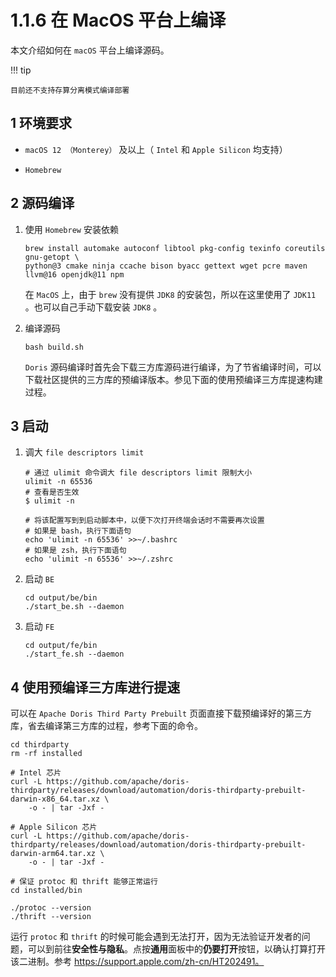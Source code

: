 # 1.1.6 在 MacOS 平台上编译

本文介绍如何在 `macOS` 平台上编译源码。

!!! tip

    目前还不支持存算分离模式编译部署

## 1 环境要求

* `macOS 12 （Monterey）` 及以上（ `Intel` 和 `Apple Silicon` 均支持）

* `Homebrew`

## 2 源码编译

1. 使用 `Homebrew` 安装依赖

    ```shell
    brew install automake autoconf libtool pkg-config texinfo coreutils gnu-getopt \
    python@3 cmake ninja ccache bison byacc gettext wget pcre maven llvm@16 openjdk@11 npm
    ```

    在 `MacOS` 上，由于 `brew` 没有提供 `JDK8` 的安装包，所以在这里使用了 `JDK11` 。也可以自己手动下载安装 `JDK8` 。

2. 编译源码

    ```shell
    bash build.sh
    ```

    `Doris` 源码编译时首先会下载三方库源码进行编译，为了节省编译时间，可以下载社区提供的三方库的预编译版本。参见下面的使用预编译三方库提速构建过程。

## 3 启动

1. 调大 `file descriptors limit`

    ```shell
    # 通过 ulimit 命令调大 file descriptors limit 限制大小
    ulimit -n 65536
    # 查看是否生效
    $ ulimit -n

    # 将该配置写到到启动脚本中，以便下次打开终端会话时不需要再次设置
    # 如果是 bash，执行下面语句
    echo 'ulimit -n 65536' >>~/.bashrc
    # 如果是 zsh，执行下面语句
    echo 'ulimit -n 65536' >>~/.zshrc
    ```

2. 启动 `BE`

    ```shell
    cd output/be/bin
    ./start_be.sh --daemon
    ```

3. 启动 `FE`

    ```shell
    cd output/fe/bin
    ./start_fe.sh --daemon
    ```

## 4 使用预编译三方库进行提速

可以在 `Apache Doris Third Party Prebuilt` 页面直接下载预编译好的第三方库，省去编译第三方库的过程，参考下面的命令。

```shell
cd thirdparty
rm -rf installed

# Intel 芯片
curl -L https://github.com/apache/doris-thirdparty/releases/download/automation/doris-thirdparty-prebuilt-darwin-x86_64.tar.xz \
    -o - | tar -Jxf -

# Apple Silicon 芯片
curl -L https://github.com/apache/doris-thirdparty/releases/download/automation/doris-thirdparty-prebuilt-darwin-arm64.tar.xz \
    -o - | tar -Jxf -

# 保证 protoc 和 thrift 能够正常运行
cd installed/bin

./protoc --version
./thrift --version
```

运行 `protoc` 和 `thrift` 的时候可能会遇到无法打开，因为无法验证开发者的问题，可以到前往**安全性与隐私**。点按**通用**面板中的**仍要打开**按钮，以确认打算打开该二进制。参考 <https://support.apple.com/zh-cn/HT202491。>
